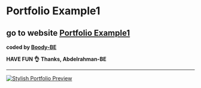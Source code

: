 # Portfolio Example1
## go to website [Portfolio Example1]( https://poerfolio-example1.herokuapp.com/)
<b>coded by [Boody-BE](https://github.com/Boody2004/week-days)</b>

**HAVE FUN 👌**
**Thanks, Abdelrahman-BE**

---
[![Stylish Portfolio Preview](https://assets.startbootstrap.com/img/screenshots/themes/freelancer.jpg)](https://startbootstrap.github.io/startbootstrap-stylish-portfolio/)
